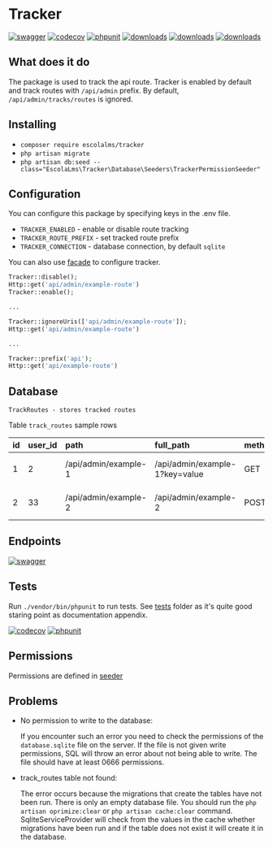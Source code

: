 # Tracker
[![swagger](https://img.shields.io/badge/documentation-swagger-green)](https://escolalms.github.io/Tracker/)
[![codecov](https://codecov.io/gh/EscolaLMS/Tracker/branch/main/graph/badge.svg?token=NRAN4R8AGZ)](https://codecov.io/gh/EscolaLMS/Tracker)
[![phpunit](https://github.com/EscolaLMS/Tracker/actions/workflows/test.yml/badge.svg)](https://github.com/EscolaLMS/Tracker/actions/workflows/test.yml)
[![downloads](https://img.shields.io/packagist/dt/escolalms/tracker)](https://packagist.org/packages/escolalms/tracker)
[![downloads](https://img.shields.io/packagist/v/escolalms/tracker)](https://packagist.org/packages/escolalms/tracker)
[![downloads](https://img.shields.io/packagist/l/escolalms/tracker)](https://packagist.org/packages/escolalms/tracker)

## What does it do
The package is used to track the api route.
Tracker is enabled by default and track routes with `/api/admin` prefix.
By default, `/api/admin/tracks/routes` is ignored. 

## Installing
- `composer require escolalms/tracker`
- `php artisan migrate`
- `php artisan db:seed --class="EscolaLms\Tracker\Database\Seeders\TrackerPermissionSeeder"`

## Configuration
You can configure this package by specifying keys in the .env file.
- `TRACKER_ENABLED` - enable or disable route tracking
- `TRACKER_ROUTE_PREFIX` - set tracked route prefix
- `TRACKER_CONNECTION` - database connection, by default `sqlite`

You can also use [facade](src/Facades/Tracker.php) to configure tracker.

```php
Tracker::disable();
Http::get('api/admin/example-route')
Tracker::enable();

... 

Tracker::ignoreUris(['api/admin/example-route']);
Http::get('api/admin/example-route')

... 

Tracker::prefix('api');
Http::get('api/example-route')
```

## Database
```
TrackRoutes - stores tracked routes
```

Table `track_routes` sample rows

| id | user\_id | path | full\_path | method | extra | created\_at | updated\_at |
| :--- | :--- | :--- | :--- | :--- | :--- | :--- | :--- |
| 1 | 2 | /api/admin/example-1 | /api/admin/example-1?key=value | GET | NULL | 2022-04-14 08:49:25 | 2022-04-14 08:49:25 |
| 2 | 33 | /api/admin/example-2 | /api/admin/example-2 | POST | NULL | 2022-04-14 08:49:25 | 2022-04-14 08:49:25 |

## Endpoints
[![swagger](https://img.shields.io/badge/documentation-swagger-green)](https://escolalms.github.io/Tracker/)

## Tests
Run `./vendor/bin/phpunit` to run tests. See [tests](tests) folder as it's quite good staring point as documentation appendix.

[![codecov](https://codecov.io/gh/EscolaLMS/Tracker/branch/main/graph/badge.svg?token=NRAN4R8AGZ)](https://codecov.io/gh/EscolaLMS/Tracker)
[![phpunit](https://github.com/EscolaLMS/Tracker/actions/workflows/test.yml/badge.svg)](https://github.com/EscolaLMS/Tracker/actions/workflows/test.yml)

## Permissions
Permissions are defined in [seeder](database/seeders/TrackerPermissionSeeder.php)

## Problems
- No permission to write to the database:

  If you encounter such an error you need to check the permissions of the `database.sqlite` file on the server. If the file is not given write permissions, SQL will throw an error about not being able to write. The file should have at least 0666 permissions.
  
- track_routes table not found:

   The error occurs because the migrations that create the tables have not been run. There is only an empty database file. You should run the `php artisan oprimize:clear` or `php artisan cache:clear` command. SqliteServiceProvider will check from the values in the cache whether migrations have been run and if the table does not exist it will create it in the database.
